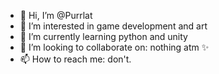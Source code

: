- 👋 Hi, I’m @Purrlat
- 👀 I’m interested in game development and art
- 🌱 I’m currently learning python and unity
- 💞️ I’m looking to collaborate on: nothing atm ✨
- 📫 How to reach me: don't.
<!---
Purrlat/Purrlat is a ✨ special ✨ repository because its `README.md` (this file) appears on your GitHub profile.
You can click the Preview link to take a look at your changes.
--->
